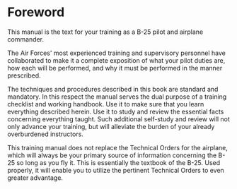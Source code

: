 # Foreword

This manual is the text for your training as a B-25 pilot and airplane commander.

The Air Forces' most experienced training and supervisory personnel have collaborated to make it a complete exposition of what your pilot duties are, how each will be performed, and why it must be performed in the manner prescribed.

The techniques and procedures described in this book are standard and mandatory. In this respect the manual serves the dual purpose of a training checklist and working handbook. Use it to make sure that you learn everything described herein. Use it to study and review the essential facts concerning everything taught. Such additional self-study and review will not only advance your training, but will alleviate the burden of your already overburdened instructors.

This training manual does not replace the Technical Orders for the airplane, which will always be your primary source of information concerning the B-25 so long as you fly it. This is essentially the textbook of the B-25. Used properly, it will enable you to utilize the pertinent Technical Orders to even greater advantage.